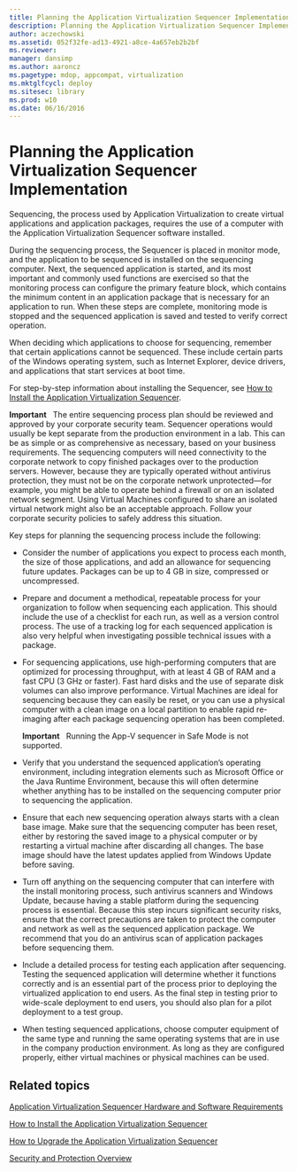 ```yaml
---
title: Planning the Application Virtualization Sequencer Implementation
description: Planning the Application Virtualization Sequencer Implementation
author: aczechowski
ms.assetid: 052f32fe-ad13-4921-a8ce-4a657eb2b2bf
ms.reviewer: 
manager: dansimp
ms.author: aaroncz
ms.pagetype: mdop, appcompat, virtualization
ms.mktglfcycl: deploy
ms.sitesec: library
ms.prod: w10
ms.date: 06/16/2016
---
```



# Planning the Application Virtualization Sequencer Implementation


Sequencing, the process used by Application Virtualization to create virtual applications and application packages, requires the use of a computer with the Application Virtualization Sequencer software installed.

During the sequencing process, the Sequencer is placed in monitor mode, and the application to be sequenced is installed on the sequencing computer. Next, the sequenced application is started, and its most important and commonly used functions are exercised so that the monitoring process can configure the primary feature block, which contains the minimum content in an application package that is necessary for an application to run. When these steps are complete, monitoring mode is stopped and the sequenced application is saved and tested to verify correct operation.

When deciding which applications to choose for sequencing, remember that certain applications cannot be sequenced. These include certain parts of the Windows operating system, such as Internet Explorer, device drivers, and applications that start services at boot time.

For step-by-step information about installing the Sequencer, see [How to Install the Application Virtualization Sequencer](how-to-install-the-application-virtualization-sequencer.md).

**Important**  
The entire sequencing process plan should be reviewed and approved by your corporate security team. Sequencer operations would usually be kept separate from the production environment in a lab. This can be as simple or as comprehensive as necessary, based on your business requirements. The sequencing computers will need connectivity to the corporate network to copy finished packages over to the production servers. However, because they are typically operated without antivirus protection, they must not be on the corporate network unprotected—for example, you might be able to operate behind a firewall or on an isolated network segment. Using Virtual Machines configured to share an isolated virtual network might also be an acceptable approach. Follow your corporate security policies to safely address this situation.

 

Key steps for planning the sequencing process include the following:

-   Consider the number of applications you expect to process each month, the size of those applications, and add an allowance for sequencing future updates. Packages can be up to 4 GB in size, compressed or uncompressed.

-   Prepare and document a methodical, repeatable process for your organization to follow when sequencing each application. This should include the use of a checklist for each run, as well as a version control process. The use of a tracking log for each sequenced application is also very helpful when investigating possible technical issues with a package.

-   For sequencing applications, use high-performing computers that are optimized for processing throughput, with at least 4 GB of RAM and a fast CPU (3 GHz or faster). Fast hard disks and the use of separate disk volumes can also improve performance. Virtual Machines are ideal for sequencing because they can easily be reset, or you can use a physical computer with a clean image on a local partition to enable rapid re-imaging after each package sequencing operation has been completed.

    **Important**  
    Running the App-V sequencer in Safe Mode is not supported.

     

-   Verify that you understand the sequenced application’s operating environment, including integration elements such as Microsoft Office or the Java Runtime Environment, because this will often determine whether anything has to be installed on the sequencing computer prior to sequencing the application.

-   Ensure that each new sequencing operation always starts with a clean base image. Make sure that the sequencing computer has been reset, either by restoring the saved image to a physical computer or by restarting a virtual machine after discarding all changes. The base image should have the latest updates applied from Windows Update before saving.

-   Turn off anything on the sequencing computer that can interfere with the install monitoring process, such antivirus scanners and Windows Update, because having a stable platform during the sequencing process is essential. Because this step incurs significant security risks, ensure that the correct precautions are taken to protect the computer and network as well as the sequenced application package. We recommend that you do an antivirus scan of application packages before sequencing them.

-   Include a detailed process for testing each application after sequencing. Testing the sequenced application will determine whether it functions correctly and is an essential part of the process prior to deploying the virtualized application to end users. As the final step in testing prior to wide-scale deployment to end users, you should also plan for a pilot deployment to a test group.

-   When testing sequenced applications, choose computer equipment of the same type and running the same operating systems that are in use in the company production environment. As long as they are configured properly, either virtual machines or physical machines can be used.

## Related topics


[Application Virtualization Sequencer Hardware and Software Requirements](application-virtualization-sequencer-hardware-and-software-requirements.md)

[How to Install the Application Virtualization Sequencer](how-to-install-the-application-virtualization-sequencer.md)

[How to Upgrade the Application Virtualization Sequencer](how-to-upgrade-the-application-virtualization-sequencer.md)

[Security and Protection Overview](security-and-protection-overview.md)

 

 





